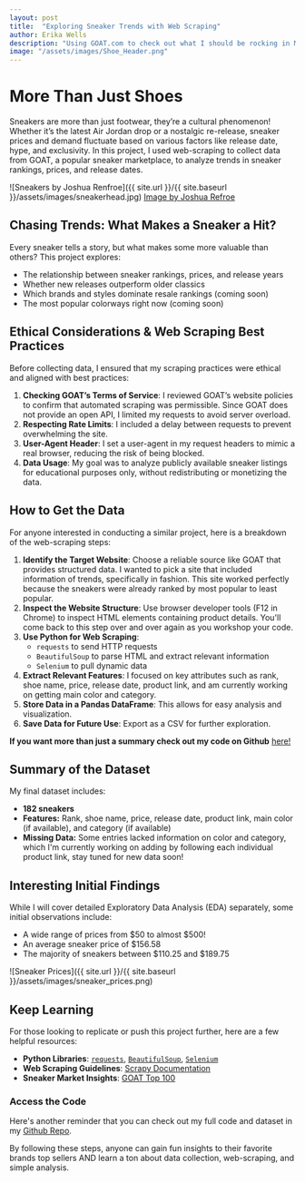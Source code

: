 ```yaml
---
layout: post
title:  "Exploring Sneaker Trends with Web Scraping"
author: Erika Wells
description: "Using GOAT.com to check out what I should be rocking in March 2025."
image: "/assets/images/Shoe_Header.png"  
---
```



# More Than Just Shoes
Sneakers are more than just footwear, they’re a cultural phenomenon! Whether it’s the latest Air Jordan drop or a nostalgic re-release, sneaker prices and demand fluctuate based on various factors like release date, hype, and exclusivity. In this project, I used web-scraping to collect data from GOAT, a popular sneaker marketplace, to analyze trends in sneaker rankings, prices, and release dates.


![Sneakers by Joshua Renfroe]({{ site.url }}/{{ site.baseurl }}/assets/images/sneakerhead.jpg)
<a href="https://www.instagram.com/joshuarenfroe_/?hl=en" target="_blank" rel="noopener noreferrer">Image by Joshua Refroe</a>


## Chasing Trends: What Makes a Sneaker a Hit?
Every sneaker tells a story, but what makes some more valuable than others? This project explores:
- The relationship between sneaker rankings, prices, and release years
- Whether new releases outperform older classics
- Which brands and styles dominate resale rankings (coming soon)
- The most popular colorways right now (coming soon)


## Ethical Considerations & Web Scraping Best Practices
Before collecting data, I ensured that my scraping practices were ethical and aligned with best practices:
1. **Checking GOAT’s Terms of Service**: I reviewed GOAT’s website policies to confirm that automated scraping was permissible. Since GOAT does not provide an open API, I limited my requests to avoid server overload.
2. **Respecting Rate Limits**: I included a delay between requests to prevent overwhelming the site.
3. **User-Agent Header**: I set a user-agent in my request headers to mimic a real browser, reducing the risk of being blocked.
4. **Data Usage**: My goal was to analyze publicly available sneaker listings for educational purposes only, without redistributing or monetizing the data.


## How to Get the Data
For anyone interested in conducting a similar project, here is a breakdown of the web-scraping steps:
1. **Identify the Target Website**: Choose a reliable source like GOAT that provides structured data. I wanted to pick a site that included information of trends, specifically in fashion. This site worked perfectly because the sneakers were already ranked by most popular to least popular.  
2. **Inspect the Website Structure**: Use browser developer tools (F12 in Chrome) to inspect HTML elements containing product details. You'll come back to this step over and over again as you workshop your code. 
3. **Use Python for Web Scraping**:
   - `requests` to send HTTP requests
   - `BeautifulSoup` to parse HTML and extract relevant information
   - `Selenium` to pull dynamic data
4. **Extract Relevant Features**: I focused on key attributes such as rank, shoe name, price, release date, product link, and am currently working on getting main color and category.
5. **Store Data in a Pandas DataFrame**: This allows for easy analysis and visualization.
6. **Save Data for Future Use**: Export as a CSV for further exploration.


**If you want more than just a summary check out my code on Github** <a href="https://github.com/ErikaWells/ShoeAnalysis" target="_blank" rel="noopener noreferrer">here!</a>

## Summary of the Dataset
My final dataset includes:
- **182 sneakers**
- **Features:** Rank, shoe name, price, release date, product link, main color (if available), and category (if available)
- **Missing Data:** Some entries lacked information on color and category, which I'm currently working on adding by following each individual product link, stay tuned for new data soon!


## Interesting Initial Findings
While I will cover detailed Exploratory Data Analysis (EDA) separately, some initial observations include:
- A wide range of prices from $50 to almost $500!
- An average sneaker price of $156.58
- The majority of sneakers between $110.25 and $189.75

![Sneaker Prices]({{ site.url }}/{{ site.baseurl }}/assets/images/sneaker_prices.png)

## Keep Learning
For those looking to replicate or push this project further, here are a few helpful resources:
- **Python Libraries**: <a href="https://docs.python-requests.org/en/latest/" target="_blank" rel="noopener noreferrer">`requests`</a>, <a href="https://www.crummy.com/software/BeautifulSoup/" target="_blank" rel="noopener noreferrer">`BeautifulSoup`</a>, <a href="https://pypi.org/project/selenium/" target="_blank" rel="noopener noreferrer">`Selenium`</a>
- **Web Scraping Guidelines**: <a href="https://docs.scrapy.org/en/latest/" target="_blank" rel="noopener noreferrer">Scrapy Documentation</a>
- **Sneaker Market Insights**: <a href="https://www.goat.com/sneakers/top-100" target="_blank" rel="noopener noreferrer"> GOAT Top 100</a>


### Access the Code
Here's another reminder that you can check out my full code and dataset in my <a href="https://github.com/ErikaWells/ShoeAnalysis" target="_blank" rel="noopener noreferrer">Github Repo</a>.


By following these steps, anyone can gain fun insights to their favorite brands top sellers AND learn a ton about data collection, web-scraping, and simple analysis. 
